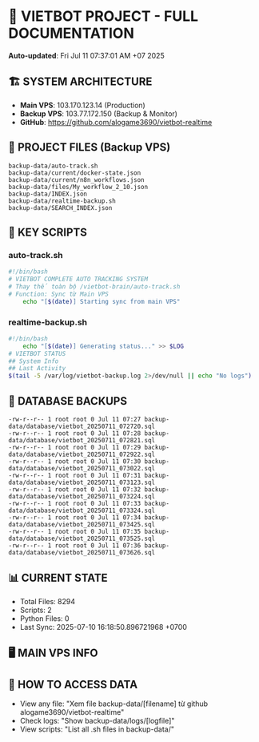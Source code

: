 # 🤖 VIETBOT PROJECT - FULL DOCUMENTATION
**Auto-updated**: Fri Jul 11 07:37:01 AM +07 2025

## 🏗️ SYSTEM ARCHITECTURE
- **Main VPS**: 103.170.123.14 (Production)
- **Backup VPS**: 103.77.172.150 (Backup & Monitor)
- **GitHub**: https://github.com/alogame3690/vietbot-realtime

## 📁 PROJECT FILES (Backup VPS)
```
backup-data/auto-track.sh
backup-data/current/docker-state.json
backup-data/current/n8n_workflows.json
backup-data/files/My_workflow_2_10.json
backup-data/INDEX.json
backup-data/realtime-backup.sh
backup-data/SEARCH_INDEX.json
```

## 🔧 KEY SCRIPTS
### auto-track.sh
```bash
#!/bin/bash
# VIETBOT COMPLETE AUTO TRACKING SYSTEM
# Thay thế toàn bộ /vietbot-brain/auto-track.sh
# Function: Sync từ Main VPS
    echo "[$(date)] Starting sync from main VPS"
```
### realtime-backup.sh
```bash
#!/bin/bash
    echo "[$(date)] Generating status..." >> $LOG
# VIETBOT STATUS
## System Info
## Last Activity
$(tail -5 /var/log/vietbot-backup.log 2>/dev/null || echo "No logs")
```

## 💾 DATABASE BACKUPS
```
-rw-r--r-- 1 root root 0 Jul 11 07:27 backup-data/database/vietbot_20250711_072720.sql
-rw-r--r-- 1 root root 0 Jul 11 07:28 backup-data/database/vietbot_20250711_072821.sql
-rw-r--r-- 1 root root 0 Jul 11 07:29 backup-data/database/vietbot_20250711_072922.sql
-rw-r--r-- 1 root root 0 Jul 11 07:30 backup-data/database/vietbot_20250711_073022.sql
-rw-r--r-- 1 root root 0 Jul 11 07:31 backup-data/database/vietbot_20250711_073123.sql
-rw-r--r-- 1 root root 0 Jul 11 07:32 backup-data/database/vietbot_20250711_073224.sql
-rw-r--r-- 1 root root 0 Jul 11 07:33 backup-data/database/vietbot_20250711_073324.sql
-rw-r--r-- 1 root root 0 Jul 11 07:34 backup-data/database/vietbot_20250711_073425.sql
-rw-r--r-- 1 root root 0 Jul 11 07:35 backup-data/database/vietbot_20250711_073525.sql
-rw-r--r-- 1 root root 0 Jul 11 07:36 backup-data/database/vietbot_20250711_073626.sql
```

## 📊 CURRENT STATE
- Total Files: 8294
- Scripts: 2
- Python Files: 0
- Last Sync: 2025-07-10 16:18:50.896721968 +0700

## 🖥️ MAIN VPS INFO


## 🚨 HOW TO ACCESS DATA
- View any file: "Xem file backup-data/[filename] từ github alogame3690/vietbot-realtime"
- Check logs: "Show backup-data/logs/[logfile]"
- View scripts: "List all .sh files in backup-data/"
